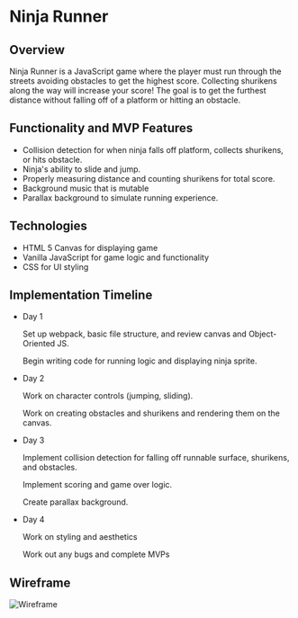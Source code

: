# Ninja Runner

## Overview
   Ninja Runner is a JavaScript game where the player must run through the streets avoiding obstacles to get the highest score. Collecting shurikens along the way will increase your score! The goal is to get the furthest distance without falling off of a platform or hitting an obstacle.
  
## Functionality and MVP Features
<ul>
    <li>Collision detection for when ninja falls off platform, collects shurikens, or hits obstacle.</li>
    <li>Ninja's ability to slide and jump.</li>
    <li>Properly measuring distance and counting shurikens for total score.</li>
    <li>Background music that is mutable</li>
    <li>Parallax background to simulate running experience.</li>
</ul>

## Technologies
<ul>
    <li>HTML 5 Canvas for displaying game</li>
    <li>Vanilla JavaScript for game logic and functionality</li>
    <li>CSS for UI styling</li>
</ul>

## Implementation Timeline
<ul>
    <li>Day 1
      <p>Set up webpack, basic file structure, and review canvas and Object-Oriented JS.</p> 
      <p>Begin writing code for running logic and displaying ninja sprite. </p> 
    </li>
    <li>Day 2
      <p>Work on character controls (jumping, sliding).</p> 
      <p>Work on creating obstacles and shurikens and rendering them on the canvas. </p>
    </li>
    <li>Day 3
      <p>Implement collision detection for falling off runnable surface, shurikens, and obstacles. </p>
      <p>Implement scoring and game over logic.</p>
      <p>Create parallax background.</p>
    </li>
    <li>Day 4
      <p>Work on styling and aesthetics</p>
      <p>Work out any bugs and complete MVPs  </p>  
    </li>
</ul>

## Wireframe

![Wireframe](https://github.com/ppondo/Ninja-Runner/blob/master/assets/wireframe.png)

